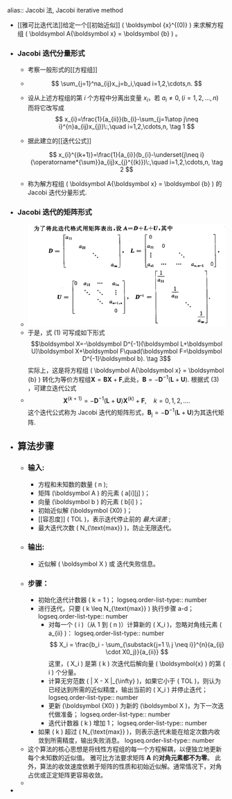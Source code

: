 alias:: Jacobi 法, Jacobi iterative method

- [[雅可比迭代法]]给定一个[[初始近似]] \( \boldsymbol {x}^{(0)} \) 来求解方程组 \( \boldsymbol A{\boldsymbol x} = \boldsymbol {b} \) 。
- ### Jacobi 迭代分量形式
	- 考察一般形式的[[方程组]]
	- $$
	  \sum_{j=1}^na_{ij}x_j=b_i,\quad i=1,2,\cdots,n.
	  $$
	- 设从上述方程组的第 $i$ 个方程中分离出变量 $x_i$，若 $a_i\neq0,(i=1,2,...,n)$ 而将它改写成
	  $$
	  x_{i}=\frac{1}{a_{ii}}(b_{i}-\sum_{j=1\atop j\neq i}^{n}a_{ij}x_{j})\:,\quad i=1,2,\cdots,n, \tag 1
	  $$
	- 据此建立的[[迭代公式]]
	  
	  $$
	  x_{i}^{(k+1)}=\frac{1}{a_{i}}(b_{i}-\underset{j\neq i}{\operatorname*{\sum}}a_{ij}x_{j}^{(k)})\:,\quad i=1,2,\cdots,n, \tag 2
	  $$
	- 称为解方程组 \( \boldsymbol A{\boldsymbol x} = \boldsymbol {b} \) 的 Jacobi 迭代分量形式.
- ### Jacobi 迭代的矩阵形式
	- ![image.png](../assets/image_1703229008483_0.png)
	- 于是，式 $(1)$ 可写成如下形式 
	  $$\boldsymbol X=-\boldsymbol D^{-1}(\boldsymbol L+\boldsymbol U)\boldsymbol X+\boldsymbol F\quad(\boldsymbol F=\boldsymbol D^{-1}\boldsymbol b). \tag  3$$
	  实际上，这是将方程组 \( \boldsymbol A{\boldsymbol x} = \boldsymbol {b} \) 转化为等价方程组$\boldsymbol X=\boldsymbol{BX}+\boldsymbol F$,此处，$\boldsymbol B=-\boldsymbol D^{-1}(\boldsymbol L+\boldsymbol U).$ 根据式 $(3)$ ，可建立迭代公式
	- $$\boldsymbol X^{(k+1)}=-\boldsymbol D^{-1}(\boldsymbol L+\boldsymbol U)\boldsymbol X^{(k)}+\boldsymbol F,\quad k=0,1,2,....$$
	  这个迭代公式称为 Jacobi 迭代的矩阵形式，$\boldsymbol B_{\mathrm{j}}=-\boldsymbol D^{-1}(\boldsymbol L+\boldsymbol U)$为其迭代矩阵.
- ## 算法步骤
	- ### 输入:
		- 方程和未知数的数量 \( n \);
		- 矩阵 \(\boldsymbol A \) 的元素 \( a[i][j] \)；
		- 向量 \(\boldsymbol b \) 的元素 \( b[i] \)；
		- 初始近似解 \(\boldsymbol {X0} \)；
		- [[容忍度]] \( TOL \)，表示迭代停止前的 *最大误差* ;
		- 最大迭代次数 \( N_{\text{max}} \)，防止无限迭代。
	- ### 输出:
		- 近似解 \( \boldsymbol X \) 或 迭代失败信息。
	- ### 步骤：
		- 初始化迭代计数器 \( k = 1 \)；
		  logseq.order-list-type:: number
		- 进行迭代，只要 \( k \leq N_{\text{max}} \) 执行步骤 a-d；
		  logseq.order-list-type:: number
			- 对每一个 \( i \)（从 $1$ 到 \( n \)）计算新的 \( X_i \)，忽略对角线元素 \( a_{ii} \)：
			  logseq.order-list-type:: number
			   $$ X_i = \frac{b_i - \sum_{\substack{j=1 \\ j \neq i}}^{n}(a_{ij} \cdot X0_j)}{a_{ii}} $$
			   这里，\( X_i \) 是第 \( k \) 次迭代后解向量 \( \boldsymbol{x} \) 的第 \( i \) 个分量。
			- 计算无穷范数 \( \| X - X \|_{\infty} \)，如果它小于 \( TOL \)，则认为已经达到所需的近似精度，输出当前的 \( X_i \) 并停止迭代；
			  logseq.order-list-type:: number
			- 更新 \(\boldsymbol {X0} \) 为新的 \(\boldsymbol X \)，为下一次迭代做准备；
			  logseq.order-list-type:: number
			- 迭代计数器 \( k \) 增加 $1$；
			  logseq.order-list-type:: number
		- 如果 \( k \) 超过 \( N_{\text{max}} \)，则表示迭代未能在给定次数内收敛到所需精度，输出失败消息。
		  logseq.order-list-type:: number
	- 这个算法的核心思想是将线性方程组的每一个方程解耦，以便独立地更新每个未知数的近似值。
	  雅可比方法要求矩阵 $\boldsymbol A$ 的**对角元素都不为零**。
	  此外，算法的收敛速度依赖于矩阵的性质和初始近似解。通常情况下，对角占优或正定矩阵更容易收敛。
	-
-